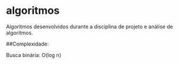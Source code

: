 # algoritmos

Algoritmos desenvolvidos durante a disciplina de projeto e análise de algoritmos.

##Complexidade:
<p> Busca binária:
O(log n)

